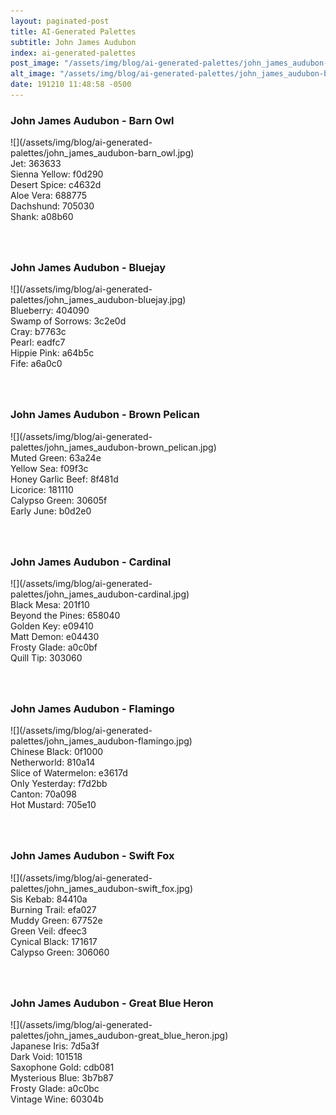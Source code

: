 ```yaml
---
layout: paginated-post
title: AI-Generated Palettes
subtitle: John James Audubon
index: ai-generated-palettes
post_image: "/assets/img/blog/ai-generated-palettes/john_james_audubon-barn_owl.jpg"
alt_image: "/assets/img/blog/ai-generated-palettes/john_james_audubon-bluejay.jpg"
date: 191210 11:48:58 -0500
---
```


<style>
div.palette-image {
  display: inline-block;
  width: 70%;
  max-width: 100%;
}

div.palette-colors {
  display: inline-block;
  width: auto;
  min-width: 100px;
  margin-bottom: 40px;
}
</style>

### John James Audubon - Barn Owl
<div class="palette-image" markdown="span">![](/assets/img/blog/ai-generated-palettes/john_james_audubon-barn_owl.jpg)</div>
<div class="palette-colors">Jet: 363633<br>Sienna Yellow: f0d290<br>Desert Spice: c4632d<br>Aloe Vera: 688775<br>Dachshund: 705030<br>Shank: a08b60</div>


### John James Audubon - Bluejay
<div class="palette-image" markdown="span">![](/assets/img/blog/ai-generated-palettes/john_james_audubon-bluejay.jpg)</div>
<div class="palette-colors">Blueberry: 404090<br>Swamp of Sorrows: 3c2e0d<br>Cray: b7763c<br>Pearl: eadfc7<br>Hippie Pink: a64b5c<br>Fife: a6a0c0</div>


### John James Audubon - Brown Pelican
<div class="palette-image" markdown="span">![](/assets/img/blog/ai-generated-palettes/john_james_audubon-brown_pelican.jpg)</div>
<div class="palette-colors">Muted Green: 63a24e<br>Yellow Sea: f09f3c<br>Honey Garlic Beef: 8f481d<br>Licorice: 181110<br>Calypso Green: 30605f<br>Early June: b0d2e0</div>


### John James Audubon - Cardinal
<div class="palette-image" markdown="span">![](/assets/img/blog/ai-generated-palettes/john_james_audubon-cardinal.jpg)</div>
<div class="palette-colors">Black Mesa: 201f10<br>Beyond the Pines: 658040<br>Golden Key: e09410<br>Matt Demon: e04430<br>Frosty Glade: a0c0bf<br>Quill Tip: 303060</div>


### John James Audubon - Flamingo
<div class="palette-image" markdown="span">![](/assets/img/blog/ai-generated-palettes/john_james_audubon-flamingo.jpg)</div>
<div class="palette-colors">Chinese Black: 0f1000<br>Netherworld: 810a14<br>Slice of Watermelon: e3617d<br>Only Yesterday: f7d2bb<br>Canton: 70a098<br>Hot Mustard: 705e10</div>


### John James Audubon - Swift Fox
<div class="palette-image" markdown="span">![](/assets/img/blog/ai-generated-palettes/john_james_audubon-swift_fox.jpg)</div>
<div class="palette-colors">Sis Kebab: 84410a<br>Burning Trail: efa027<br>Muddy Green: 67752e<br>Green Veil: dfeec3<br>Cynical Black: 171617<br>Calypso Green: 306060</div>


### John James Audubon - Great Blue Heron
<div class="palette-image" markdown="span">![](/assets/img/blog/ai-generated-palettes/john_james_audubon-great_blue_heron.jpg)</div>
<div class="palette-colors">Japanese Iris: 7d5a3f<br>Dark Void: 101518<br>Saxophone Gold: cdb081<br>Mysterious Blue: 3b7b87<br>Frosty Glade: a0c0bc<br>Vintage Wine: 60304b</div>

